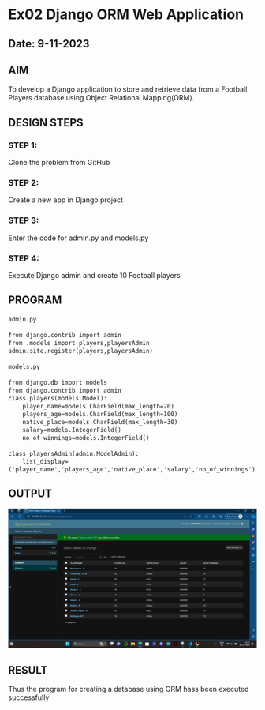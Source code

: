 # Ex02 Django ORM Web Application
## Date: 9-11-2023

## AIM
To develop a Django application to store and retrieve data from a Football Players database using Object Relational Mapping(ORM).

## DESIGN STEPS

### STEP 1:
Clone the problem from GitHub

### STEP 2:
Create a new app in Django project

### STEP 3:
Enter the code for admin.py and models.py

### STEP 4:
Execute Django admin and create 10 Football players

## PROGRAM
```
admin.py

from django.contrib import admin
from .models import players,playersAdmin
admin.site.register(players,playersAdmin)

models.py

from django.db import models
from django.contrib import admin
class players(models.Model):
    player_name=models.CharField(max_length=20)
    players_age=models.CharField(max_length=100)
    native_place=models.CharField(max_length=30)
    salary=models.IntegerField()
    no_of_winnings=models.IntegerField()

class playersAdmin(admin.ModelAdmin):
    list_display=('player_name','players_age','native_place','salary','no_of_winnings')
```


## OUTPUT
![Alt text](<Screenshot 2023-11-09 143714.png>)




## RESULT
Thus the program for creating a database using ORM hass been executed successfully
